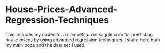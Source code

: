 # House-Prices-Advanced-Regression-Techniques
This includes my codes for a competition in kaggle.com for predicting house prices by using advanced regression techniques. I share here both my main code and the data set I used.

